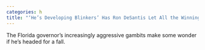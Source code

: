 ```yaml
---
categories: h
title: "‘He’s Developing Blinkers’ Has Ron DeSantis Let All the Winning Go to His Head"
---
```

The Florida governor’s increasingly aggressive gambits make some wonder if he’s headed for a fall.